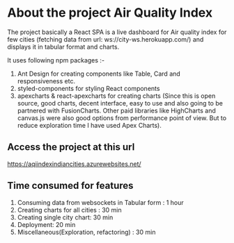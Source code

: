 # About the project Air Quality Index
The project basically a React SPA is a live dashboard for Air quality index for few cities (fetching data from url: ws://city-ws.herokuapp.com/)
and displays it in tabular format and charts.

It uses following npm packages :-
1. Ant Design for creating components like Table, Card and responsiveness etc.
2. styled-components for styling React components
3. apexcharts & react-apexcharts for creating charts (Since this is open source, good charts, decent interface, easy to use and also going to be partnered with FusionCharts.
   Other paid libraries like HighCharts and canvas.js were also good options from performance point of view. But to reduce exploration time I have used Apex Charts).

## Access the project at this url
https://aqiindexindiancities.azurewebsites.net/

## Time consumed for features
1. Consuming data from websockets in Tabular form : 1 hour
2. Creating charts for all cities : 30 min
3. Creating single city chart: 30 min
4. Deployment: 20 min 
5. Miscellaneous(Exploration, refactoring) : 30 min
